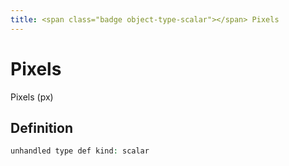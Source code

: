 ```yaml
---
title: <span class="badge object-type-scalar"></span> Pixels
---
```

# <span class="badge object-type-scalar"></span> Pixels

Pixels (px)

## Definition

```php
unhandled type def kind: scalar
```
